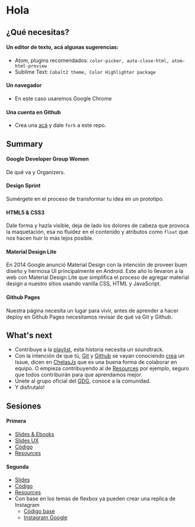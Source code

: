 # Hola

## ¿Qué necesitas?
#### Un editor de texto, acá algunas sugerencias:
* Atom, plugins recomendados: ```color-picker, auto-close-html, atom-html-preview```
* Sublime Text: ```Cobalt2 theme, Color Highlighter package```

#### Un navegador
* En este caso usaremos Google Chrome  

#### Una cuenta en Github
* Crea una [acá](https://github.com/) y dale ```fork``` a este repo.

## Summary
#### Google Developer Group Women
De qué va y Organizers.
#### Design Sprint  
 Sumérgete en el proceso de transformar tu idea en un prototipo.  
#### HTML5 & CSS3  
 Dale forma y hazla visible, deja de lado los dolores de cabeza que provoca la maquetación, esa no fluidez en el contenido y atributos como ```float``` que nos hacen huir lo más lejos posible.  
#### Material Design Lite
 En 2014 Google anunció Material Design con la intención de proveer buen diseño y hermosa UI principalmente en Android. Este año lo llevaron a la web con Material Design Lite que simplifica el proceso de agregar material design a nuestro sitios usando vanilla CSS, HTML y JavaScript.  
#### Github Pages
Nuestra página necesita un lugar para vivir, antes de aprender a hacer deploy en Github Pages necesitamos revisar de qué va Git y Github.

## What's next
  * Contribuye a la [playlist](http://open.spotify.com/user/gothwski/playlist/0Xxo6noWhXmqurEyeKzrPY), esta historia necesita un soundtrack.
  * Con la intención de que tú, [Git](https://git-scm.com/) y [Github](https://github.com/) se vayan conociendo [crea](https://github.com/wonder-coders/web-fundamentals/issues/new) un Issue, dicen en [ChelasJs](https://github.com/javascriptmx/chelajs/issues/1) que es una buena forma de colaborar en equipo. O empieza contribuyendo al de [Resources](https://github.com/wonder-coders/web-fundamentals/issues/1) por ejemplo, seguro que todos contribuirán para que aprendamos mejor.
  * Únete al grupo oficial del [GDG](https://plus.google.com/u/0/b/104875751690330282858/communities/111233763812782679119), conoce a la comunidad.
  * Y disfrutalo!

## Sesiones
#### Primera
* [Slides & Ebooks](https://drive.google.com/folderview?id=0B7hDbxwZ4wlqfm1vUl93TW1ZYWkxTTc3M1JqOGRrZzVZSnpudGlEd0ZtVnFHX3FXcUV4ZWc&usp=sharing)
* [Slides UX](http://slides.com/brendshdz/titulo-texto-3/fullscreen#/)
* [Código](1-sesion)
* [Resources](https://github.com/wonder-coders/web-fundamentals/issues/1)

#### Segunda  
* [Slides](https://drive.google.com/folderview?id=0B7hDbxwZ4wlqfm1vUl93TW1ZYWkxTTc3M1JqOGRrZzVZSnpudGlEd0ZtVnFHX3FXcUV4ZWc&usp=sharing)
* [Código](2-sesion)
* [Resources](https://github.com/wonder-coders/web-fundamentals/issues/1)
* Con base en los temas de flexbox ya pueden crear una replica de Instagram
    * [Código base](sesion-2/6-flexbox/instajam)
    * [Instagram Google](https://instagram.com/google/)
